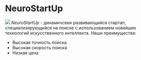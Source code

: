 # NeuroStartUp
![](Https://netology-code.github.io/git-homeworks/introduction/logo.png)
*NeuroStartUp* - динамичсеки развивающийся стартап, специализирующийся на поиске с использованием новейших технологий искусственного интеллекта.
Наши преимущества:
* Высокая точность поиска
* Высокая скорость поиска
* Низкая цена